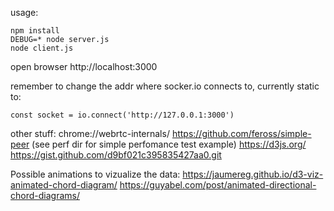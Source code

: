 
usage:

```
npm install
DEBUG=* node server.js
node client.js
```

open browser http://localhost:3000

remember to change the addr where socker.io connects to, currently static to:

`const socket = io.connect('http://127.0.0.1:3000')`

other stuff:
chrome://webrtc-internals/
https://github.com/feross/simple-peer (see perf dir for simple perfomance test example)
https://d3js.org/
https://gist.github.com/d9bf021c395835427aa0.git

Possible animations to vizualize the data:
https://jaumereg.github.io/d3-viz-animated-chord-diagram/
https://guyabel.com/post/animated-directional-chord-diagrams/
